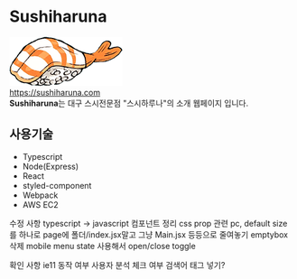 # Sushiharuna
<img src="./source/images/sushiicon.png"></img><br/>
https://sushiharuna.com<br/>
**Sushiharuna**는 대구 스시전문점 "스시하루나"의 소개 웹페이지 입니다.

## 사용기술

* Typescript
* Node(Express)
* React
* styled-component
* Webpack
* AWS EC2


수정 사항
typescript -> javascript
컴포넌트 정리
css prop 관련 pc, default size를 하나로
page에 폴더/index.jsx말고 그냥 Main.jsx 등등으로 줄여놓기
emptybox 삭제
mobile menu state 사용해서 open/close toggle

확인 사항
ie11 동작 여부
사용자 분석 체크 여부
검색어 태그 넣기?
